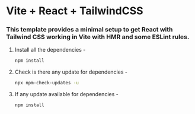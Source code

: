 # Vite + React + TailwindCSS

### This template provides a minimal setup to get React with Tailwind CSS working in Vite with HMR and some ESLint rules.

1. Install all the dependencies -
   ```sh
   npm install
   ```
2. Check is there any update for dependencies -
   ```sh
   npx npm-check-updates -u
   ```
3. If any update available for dependencies -
   ```sh
   npm install
   ```

